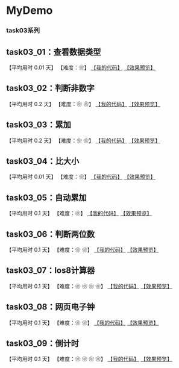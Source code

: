 # MyDemo

### task03系列

## task03_01：查看数据类型

【平均用时 0.01 天】
【难度：❀】
[【我的代码】](https://github.com/wangsiyuan233/MyDemo/blob/master/task03/01/task03_01.html)
[【效果预览】](https://wangsiyuan233.cn/MyDemo/task03/01/task03_01.html)

## task03_02：判断非数字

【平均用时 0.2 天】
【难度：❀ ❀】
[【我的代码】](https://github.com/wangsiyuan233/MyDemo/blob/master/task03/02/task03_02.html)
[【效果预览】](https://wangsiyuan233.cn/MyDemo/task03/02/task03_02.html)

## task03_03：累加

【平均用时 0.2 天】
【难度：❀ ❀】
[【我的代码】](https://github.com/wangsiyuan233/MyDemo/blob/master/task03/03/task03_03.html)
[【效果预览】](https://wangsiyuan233.cn/MyDemo/task03/03/task03_03.html)

## task03_04：比大小

【平均用时 0.01 天】
【难度：❀】
[【我的代码】](https://github.com/wangsiyuan233/MyDemo/blob/master/task03/04/task03_04.html)
[【效果预览】](https://wangsiyuan233.cn/MyDemo/task03/04/task03_04.html)

## task03_05：自动累加

【平均用时 0.1 天】
【难度：❀】
[【我的代码】](https://github.com/wangsiyuan233/MyDemo/blob/master/task03/05/task03_05.html)
[【效果预览】](https://wangsiyuan233.cn/MyDemo/task03/05/task03_05.html)

## task03_06：判断两位数

【平均用时 0.1 天】
【难度：❀ ❀】
[【我的代码】](https://github.com/wangsiyuan233/MyDemo/blob/master/task03/06/task03_06.html)
[【效果预览】](https://wangsiyuan233.cn/MyDemo/task03/06/task03_06.html)

## task03_07：Ios8计算器

【平均用时 0.1 天】
【难度：❀ ❀ ❀ ❀】
[【我的代码】](https://github.com/wangsiyuan233/MyDemo/blob/master/task03/07/task03_07.html)
[【效果预览】](https://wangsiyuan233.cn/MyDemo/task03/07/task03_07.html)

## task03_08：网页电子钟

【平均用时 0.1 天】
【难度：❀ ❀】
[【我的代码】](https://github.com/wangsiyuan233/MyDemo/blob/master/task03/08/task03_08.html)
[【效果预览】](https://wangsiyuan233.cn/MyDemo/task03/08/task03_08.html)

## task03_09：倒计时

【平均用时 0.1 天】
【难度：❀ ❀ ❀ ❀】
[【我的代码】](https://github.com/wangsiyuan233/MyDemo/blob/master/task03/09/task03_09.html)
[【效果预览】](https://wangsiyuan233.cn/MyDemo/task03/09/task03_09.html)